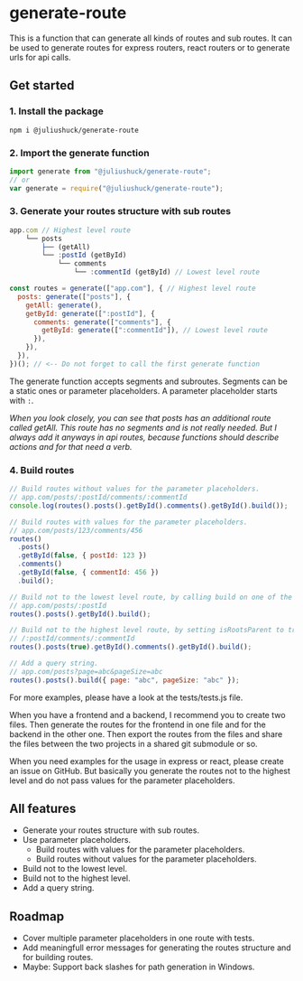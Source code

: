 # generate-route

This is a function that can generate all kinds of routes and sub routes. It can be used to generate routes for express routers, react routers or to generate urls for api calls.

## Get started

### 1. Install the package

```shell
npm i @juliushuck/generate-route
```

### 2. Import the generate function

```js
import generate from "@juliushuck/generate-route";
// or
var generate = require("@juliushuck/generate-route");
```

### 3. Generate your routes structure with sub routes

```js
app.com // Highest level route
    └── posts
        ├── (getAll)
        └── :postId (getById)
            └── comments
                └── :commentId (getById) // Lowest level route
```

```js
const routes = generate(["app.com"], { // Highest level route
  posts: generate(["posts"], {
    getAll: generate(),
    getById: generate([":postId"], {
      comments: generate(["comments"], {
        getById: generate([":commentId"]), // Lowest level route
      }),
    }),
  }),
})(); // <-- Do not forget to call the first generate function
```

The generate function accepts segments and subroutes. Segments can be a static ones or parameter placeholders. A parameter placeholder starts with `:`.

_When you look closely, you can see that posts has an additional route called getAll. This route has no segments and is not really needed. But I always add it anyways in api routes, because functions should describe actions and for that need a verb._

### 4. Build routes

```js
// Build routes without values for the parameter placeholders.
// app.com/posts/:postId/comments/:commentId
console.log(routes().posts().getById().comments().getById().build());

// Build routes with values for the parameter placeholders.
// app.com/posts/123/comments/456
routes()
  .posts()
  .getById(false, { postId: 123 })
  .comments()
  .getById(false, { commentId: 456 })
  .build();

// Build not to the lowest level route, by calling build on one of the higher level routes.
// app.com/posts/:postId
routes().posts().getById().build();

// Build not to the highest level route, by setting isRootsParent to true one of the lower level routes.
// /:postId/comments/:commentId
routes().posts(true).getById().comments().getById().build();

// Add a query string.
// app.com/posts?page=abc&pageSize=abc
routes().posts().build({ page: "abc", pageSize: "abc" });
```

For more examples, please have a look at the tests/tests.js file.

When you have a frontend and a backend, I recommend you to create two files. Then generate the routes for the frontend in one file and for the backend in the other one. Then export the routes from the files and share the files between the two projects in a shared git submodule or so.

When you need examples for the usage in express or react, please create an issue on GitHub. But basically you generate the routes not to the highest level and do not pass values for the parameter placeholders.

## All features

- Generate your routes structure with sub routes.
- Use parameter placeholders.
  - Build routes with values for the parameter placeholders.
  - Build routes without values for the parameter placeholders.
- Build not to the lowest level.
- Build not to the highest level.
- Add a query string.

## Roadmap

- Cover multiple parameter placeholders in one route with tests.
- Add meaningfull error messages for generating the routes structure and for building routes.
- Maybe: Support back slashes for path generation in Windows.
